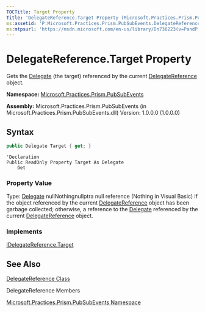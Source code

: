```yaml
---
TOCTitle: Target Property
Title: 'DelegateReference.Target Property (Microsoft.Practices.Prism.PubSubEvents)'
ms:assetid: 'P:Microsoft.Practices.Prism.PubSubEvents.DelegateReference.Target'
ms:mtpsurl: 'https://msdn.microsoft.com/en-us/library/Dn736223(v=PandP.50)'
---
```



DelegateReference.Target Property
=====================================

Gets the [Delegate](http://msdn.microsoft.com/en-us/library/y22acf51) (the target) referenced by the current [DelegateReference](https://msdn.microsoft.com/en-us/library/microsoft.practices.prism.pubsubevents.delegatereference(v=pandp.50)) object.

**Namespace:** [Microsoft.Practices.Prism.PubSubEvents](https://msdn.microsoft.com/en-us/library/microsoft.practices.prism.pubsubevents(v=pandp.50))

**Assembly:** Microsoft.Practices.Prism.PubSubEvents (in Microsoft.Practices.Prism.PubSubEvents.dll) Version: 1.0.0.0 (1.0.0.0)

## Syntax

```C#
public Delegate Target { get; }
```
 
```VB
'Declaration
Public ReadOnly Property Target As Delegate
	Get
``` 

### Property Value

Type: [Delegate](http://msdn.microsoft.com/en-us/library/y22acf51)
nullNothingnullptra null reference (Nothing in Visual Basic) if the object referenced by the current [DelegateReference](https://msdn.microsoft.com/en-us/library/microsoft.practices.prism.pubsubevents.delegatereference(v=pandp.50)) object has been garbage collected; otherwise, a reference to the [Delegate](http://msdn.microsoft.com/en-us/library/y22acf51) referenced by the current [DelegateReference](https://msdn.microsoft.com/en-us/library/microsoft.practices.prism.pubsubevents.delegatereference(v=pandp.50)) object.
### Implements

[IDelegateReference.Target](https://msdn.microsoft.com/en-us/library/microsoft.practices.prism.pubsubevents.idelegatereference.target(v=pandp.50))

## See Also

[DelegateReference Class](https://msdn.microsoft.com/en-us/library/microsoft.practices.prism.pubsubevents.delegatereference(v=pandp.50))

DelegateReference Members

[Microsoft.Practices.Prism.PubSubEvents Namespace](https://msdn.microsoft.com/en-us/library/microsoft.practices.prism.pubsubevents(v=pandp.50))
